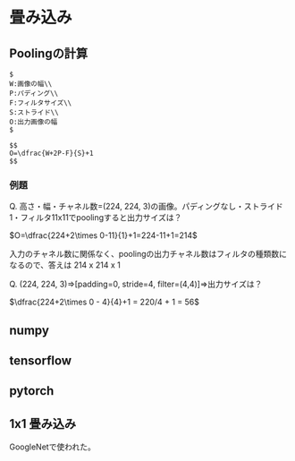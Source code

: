 # 畳み込み

## Poolingの計算
```{info}
$
W:画像の幅\\
P:パディング\\
F:フィルタサイズ\\
S:ストライド\\
O:出力画像の幅
$

$$
O=\dfrac{W+2P-F}{S}+1
$$
```

### 例題
Q. 高さ・幅・チャネル数=(224, 224, 3)の画像。パディングなし・ストライド1・フィルタ11x11でpoolingすると出力サイズは？

$O=\dfrac{224+2\times 0-11}{1}+1=224-11+1=214$

入力のチャネル数に関係なく、poolingの出力チャネル数はフィルタの種類数になるので、答えは
214 x 214 x 1

Q. (224, 224, 3)⇒[padding=0, stride=4, filter=(4,4)]⇒出力サイズは？

$\dfrac{224+2\times 0 - 4}{4}+1 = 220/4 + 1 = 56$

## numpy

## tensorflow

## pytorch


## 1x1 畳み込み

GoogleNetで使われた。
